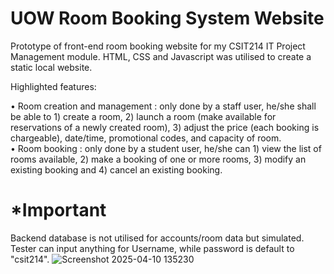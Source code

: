 # UOW Room Booking System Website
Prototype of front-end room booking website for my CSIT214 IT Project Management module. HTML, CSS and Javascript was utilised to create a static local website. 


Highlighted features:

• Room creation and management : only done by a staff user, he/she shall be able to 1) create a 
room, 2) launch a room (make available for reservations of a newly created room), 3) adjust the 
price (each booking is chargeable), date/time, promotional codes, and capacity of room.  
• Room booking : only done by a student user, he/she can 1) view the list of rooms available, 2) 
make a booking of one or more rooms, 3) modify an existing booking and 4) cancel an existing 
booking.

# *Important
Backend database is not utilised for accounts/room data but simulated. Tester can input anything for Username, while password is default to "csit214". 
![Screenshot 2025-04-10 135230](https://github.com/user-attachments/assets/1b38ff68-20d7-4e8f-b5f6-5b74f30dd999)
